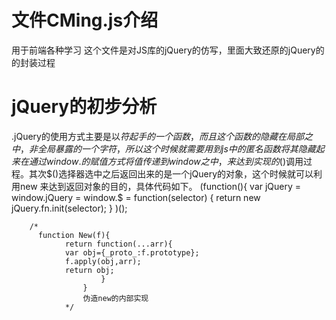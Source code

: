 # 文件CMing.js介绍
用于前端各种学习
这个文件是对JS库的jQuery的仿写，里面大致还原的jQuery的的封装过程
# jQuery的初步分析
.jQuery的使用方式主要是以$符起手的一个函数，而且这个函数的隐藏在局部之中，非全局暴露的一个字符，所以这个时候就需要用到js中的匿名函数将其隐藏起来
在通过window.的赋值方式将值传递到window之中，来达到实现的$()调用过程。其次$()选择器选中之后返回出来的是一个jQuery的对象，这个时候就可以利用new
来达到返回对象的目的，具体代码如下。
(function(){
	var jQuery = window.jQuery = window.$ = function(selector) {
		return new jQuery.fn.init(selector);
	}
  )();
  		
		
		/* 
          function New(f){
				return function(...arr){
				var obj={_proto_:f.prototype};
				f.apply(obj,arr);
				return obj;
						}
					}
					伪造new的内部实现
				*/
